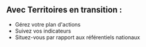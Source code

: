 ## Avec Territoires en transition :
- Gérez votre plan d'actions
- Suivez vos indicateurs 
- Situez-vous par rapport aux référentiels nationaux
